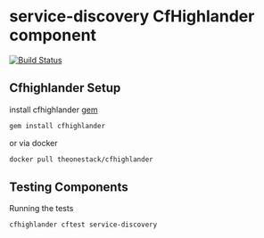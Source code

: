 # service-discovery CfHighlander component

[![Build Status](https://travis-ci.com/theonestack/hl-component-service-discovery.svg?branch=master)](https://travis-ci.com/theonestack/hl-component-service-discovery)

## Cfhighlander Setup

install cfhighlander [gem](https://github.com/theonestack/cfhighlander)

```bash
gem install cfhighlander
```

or via docker

```bash
docker pull theonestack/cfhighlander
```
## Testing Components

Running the tests

```bash
cfhighlander cftest service-discovery
```
